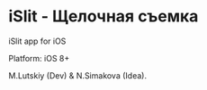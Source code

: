# iSlit - Щелочная съемка
iSlit app for iOS

Platform: iOS 8+

M.Lutskiy (Dev) & N.Simakova (Idea).
